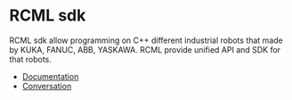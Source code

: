 # RCML sdk

RCML sdk allow programming on C++ different industrial robots that made by KUKA, FANUC, ABB, YASKAWA.
RCML provide unified API and SDK for that robots.

- [Documentation](https://docs.rcml.tech/en/sample-sdk)
- [Conversation](https://community.rcml.tech/)
